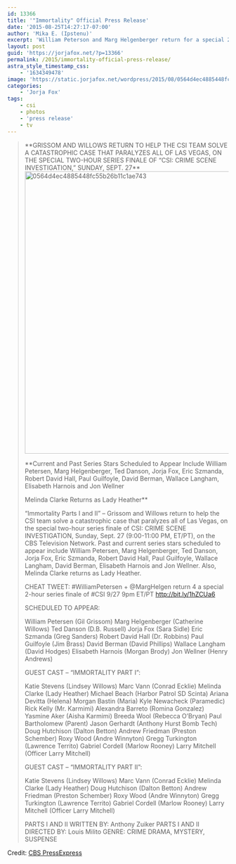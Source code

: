 ```yaml
---
id: 13366
title: '"Immortality" Official Press Release'
date: '2015-08-25T14:27:17-07:00'
author: 'Mika E. (Ipstenu)'
excerpt: 'William Peterson and Marg Helgenberger return for a special 2-hour series finale of #CSI 9/27 9pm ET/PT '
layout: post
guid: 'https://jorjafox.net/?p=13366'
permalink: /2015/immortality-official-press-release/
astra_style_timestamp_css:
    - '1634349478'
image: 'https://static.jorjafox.net/wordpress/2015/08/0564d4ec4885448fc55b26b11c1ae7431.png'
categories:
    - 'Jorja Fox'
tags:
    - csi
    - photos
    - 'press release'
    - tv
---
```



<blockquote>**GRISSOM AND WILLOWS RETURN TO HELP THE CSI TEAM SOLVE A CATASTROPHIC CASE THAT PARALYZES ALL OF LAS VEGAS, ON THE SPECIAL TWO-HOUR SERIES FINALE OF “CSI: CRIME SCENE INVESTIGATION,” SUNDAY, SEPT. 27**

<img src="//jfo-static.net/wordpress/2015/08/0564d4ec4885448fc55b26b11c1ae743.png" alt="0564d4ec4885448fc55b26b11c1ae743" width="836" height="642" class="aligncenter size-full wp-image-13410" />

**Current and Past Series Stars Scheduled to Appear Include William Petersen, Marg Helgenberger, Ted Danson, Jorja Fox, Eric Szmanda, Robert David Hall, Paul Guilfoyle, David Berman, Wallace Langham, Elisabeth Harnois and Jon Wellner

Melinda Clarke Returns as Lady Heather**

“Immortality Parts I and II” – Grissom and Willows return to help the CSI team solve a catastrophic case that paralyzes all of Las Vegas, on the special two-hour series finale of CSI: CRIME SCENE INVESTIGATION, Sunday, Sept. 27 (9:00-11:00 PM, ET/PT), on the CBS Television Network.  Past and current series stars scheduled to appear include William Petersen, Marg Helgenberger, Ted Danson, Jorja Fox, Eric Szmanda, Robert David Hall, Paul Guilfoyle, Wallace Langham, David Berman, Elisabeth Harnois and Jon Wellner.  Also, Melinda Clarke returns as Lady Heather.

CHEAT TWEET: #WilliamPetersen + @MargHelgen return 4 a special 2-hour series finale of #CSI 9/27 9pm ET/PT http://bit.ly/1hZCUa6

SCHEDULED TO APPEAR:

William Petersen (Gil Grissom)
Marg Helgenberger (Catherine Willows)
Ted Danson (D.B. Russell)
Jorja Fox (Sara Sidle)
Eric Szmanda (Greg Sanders)
Robert David Hall (Dr. Robbins)
Paul Guilfoyle (Jim Brass)
David Berman (David Phillips)
Wallace Langham (David Hodges)
Elisabeth Harnois (Morgan Brody)
Jon Wellner (Henry Andrews)

GUEST CAST – “IMMORTALITY PART I”:

Katie Stevens (Lindsey Willows)
Marc Vann (Conrad Ecklie)
Melinda Clarke (Lady Heather)
Michael Beach (Harbor Patrol SD Scinta)
Ariana Devitta (Helena)
Morgan Bastin (Maria)
Kyle Newacheck (Paramedic)
Rick Kelly (Mr. Karmimi)
Alexandra Barreto (Romina Gonzalez)
Yasmine Aker (Aisha Karmimi)
Breeda Wool (Rebecca O’Bryan)
Paul Bartholomew (Parent)
Jason Gerhardt (Anthony Hurst Bomb Tech)
Doug Hutchison (Dalton Betton)
Andrew Friedman (Preston Schember)
Roxy Wood (Andre Winnyton)
Gregg Turkington (Lawrence Territo)
Gabriel Cordell (Marlow Rooney)
Larry Mitchell (Officer Larry Mitchell)

GUEST CAST – “IMMORTALITY PART II”:

Katie Stevens (Lindsey Willows)
Marc Vann (Conrad Ecklie)
Melinda Clarke (Lady Heather)
Doug Hutchison (Dalton Betton)
Andrew Friedman (Preston Schember)
Roxy Wood (Andre Winnyton)
Gregg Turkington (Lawrence Territo)
Gabriel Cordell (Marlow Rooney)
Larry Mitchell (Officer Larry Mitchell)

PARTS I AND II WRITTEN BY:  Anthony Zuiker
PARTS I AND II DIRECTED BY: Louis Milito
GENRE: CRIME DRAMA, MYSTERY, SUSPENSE</blockquote>

Credit: <a href="http://www.cbspressexpress.com/cbs-entertainment/shows/csi-crime-scene-investigation/releases/view?id=43370">CBS PressExpress</a>
